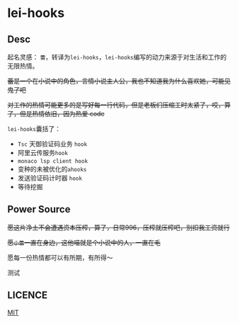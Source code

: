 # lei-hooks

## Desc

起名灵感： `蕾`，转译为`lei-hooks`，`lei-hooks`编写的动力来源于对生活和工作的无限热情。

~~蕾是一个在小说中的角色，言情小说主人公，我也不知道我为什么喜欢她，可能见鬼了吧~~

~~对工作的热情可能更多的是写好每一行代码，但是老板们压缩工时太紧了，哎，算了，但是热情依旧，因为热爱 code~~

`lei-hooks`囊括了：

- `Tsc` 天御验证码业务 `hook`
- 阿里云传服务`hook`
- `monaco lsp client hook`
- 变种的未被优化的`ahooks`
- 发送验证码计时器 `hook`
- 等待挖掘

## Power Source

~~愿这片净土不会遭遇资本压榨，算了，日常996，压榨就压榨吧，别扣我工资就行~~

~~愿`小蕾`一直在身边，这他喵就是个小说中的人，一直在毛~~

愿每一份热情都可以有所期，有所得～

测试

## LICENCE

[MIT](./LICENSE)